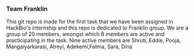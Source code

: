 ### Team Franklin
This git repo is made for the first task that we have been assigned in HackBio's internship and this repo is dedicated to Franklin group.
We are a group of 20 members, amongst which 8 members are active and practicipating in the task.
Nine active members are 
Shruti, Eddie, Pooja, Mangaiyarkarasi, Atreyi, Adekemi,Fatma, Sara, Dina
